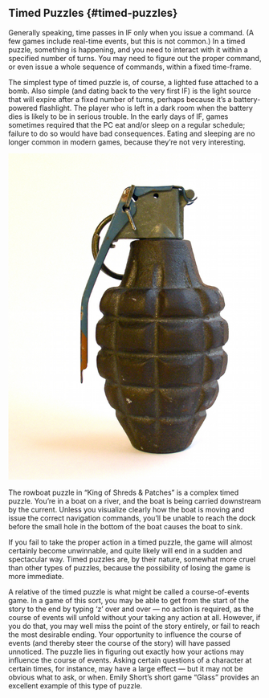 ## Timed Puzzles {#timed-puzzles}

Generally speaking, time passes in IF only when you issue a command. (A few games include real-time events, but this is not common.) In a timed puzzle, something is happening, and you need to interact with it within a specified number of turns. You may need to figure out the proper command, or even issue a whole sequence of commands, within a fixed time-frame.

The simplest type of timed puzzle is, of course, a lighted fuse attached to a bomb. Also simple (and dating back to the very first IF) is the light source that will expire after a fixed number of turns, perhaps because it’s a battery-powered flashlight. The player who is left in a dark room when the battery dies is likely to be in serious trouble. In the early days of IF, games sometimes required that the PC eat and/or sleep on a regular schedule; failure to do so would have bad consequences. Eating and sleeping are no longer common in modern games, because they’re not very interesting.

![](../assets/graphics31.jpg)

The rowboat puzzle in “King of Shreds &amp; Patches” is a complex timed puzzle. You’re in a boat on a river, and the boat is being carried downstream by the current. Unless you visualize clearly how the boat is moving and issue the correct navigation commands, you’ll be unable to reach the dock before the small hole in the bottom of the boat causes the boat to sink.

If you fail to take the proper action in a timed puzzle, the game will almost certainly become unwinnable, and quite likely will end in a sudden and spectacular way. Timed puzzles are, by their nature, somewhat more cruel than other types of puzzles, because the possibility of losing the game is more immediate.

A relative of the timed puzzle is what might be called a course-of-events game. In a game of this sort, you may be able to get from the start of the story to the end by typing ‘z’ over and over — no action is required, as the course of events will unfold without your taking any action at all. However, if you do that, you may well miss the point of the story entirely, or fail to reach the most desirable ending. Your opportunity to influence the course of events (and thereby steer the course of the story) will have passed unnoticed. The puzzle lies in figuring out exactly how your actions may influence the course of events. Asking certain questions of a character at certain times, for instance, may have a large effect — but it may not be obvious what to ask, or when. Emily Short’s short game “Glass” provides an excellent example of this type of puzzle.

